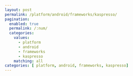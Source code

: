 ```yaml
---
layout: post
permalink: /platform/android/frameworks/kaspresso/
pagination: 
  enabled: true
  permalink: /:num/
  categories:
    values:
      - platform
      - android
      - frameworks
      - kaspresso
    matching: all
categories: [ platform, android, frameworks, kaspresso]
---
```


